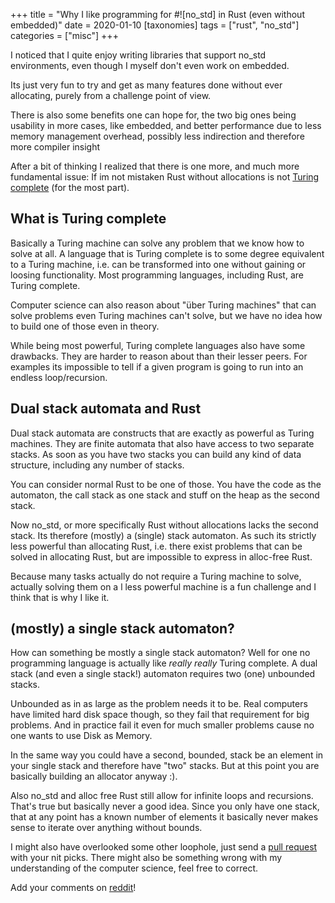+++
title = "Why I like programming for #![no_std] in Rust (even without embedded)"
date = 2020-01-10
[taxonomies]
tags = ["rust", "no_std"]
categories = ["misc"]
+++

I noticed that I quite enjoy writing libraries that support no_std environments,
even though I myself don't even work on embedded.

<!-- more -->

Its just very fun to try and get as many features done without ever allocating, purely from a challenge point of view.

There is also some benefits one can hope for, the two big ones being usability in more cases, like embedded,
and better performance due to less memory management overhead, possibly less indirection and therefore more
compiler insight


After a bit of thinking I realized that there is one more, and much more fundamental issue:
If im not mistaken Rust without allocations is not [Turing complete](https://en.wikipedia.org/wiki/Chomsky_hierarchy) (for the most part).


## What is Turing complete
Basically a Turing machine can solve any problem that we know how to solve at all.
A language that is Turing complete is to some degree equivalent to a Turing machine,
i.e. can be transformed into one without gaining or loosing functionality.
Most programming languages, including Rust, are Turing complete.

Computer science can also reason about "über Turing machines" that can solve problems even Turing machines can't solve,
but we have no idea how to build one of those even in theory.

While being most powerful, Turing complete languages also have some drawbacks.
They are harder to reason about than their lesser peers.
For examples its impossible to tell if a given program is going to run into an endless loop/recursion.


## Dual stack automata and Rust
Dual stack automata are constructs that are exactly as powerful as Turing machines.
They are finite automata that also have access to two separate stacks.
As soon as you have two stacks you can build any kind of data structure, including any number of stacks.

You can consider normal Rust to be one of those. You have the code as the automaton,
the call stack as one stack and stuff on the heap as the second stack.

Now no_std, or more specifically Rust without allocations lacks the second stack.
Its therefore (mostly) a (single) stack automaton.
As such its strictly less powerful than allocating Rust, i.e. there exist problems that can be solved in allocating Rust, but are
impossible to express in alloc-free Rust.

Because many tasks actually do not require a Turing machine to solve,
actually solving them on a l less powerful machine is a fun challenge and I think that is why I like it.


## (mostly) a single stack automaton?
How can something be mostly a single stack automaton?
Well for one no programming language is actually like _really_ _really_ Turing complete.
A dual stack (and even a single stack!) automaton requires two (one) unbounded stacks.

Unbounded as in as large as the problem needs it to be. Real computers have limited hard disk space though, so they fail that
requirement for big problems. And in practice fail it even for much smaller problems cause no one wants to use Disk as Memory.

In the same way you could have a second, bounded, stack be an element in your single stack and therefore have "two" stacks.
But at this point you are basically building an allocator anyway :).

Also no_std and alloc free Rust still allow for infinite loops and recursions. That's true but basically never a good idea.
Since you only have one stack, that at any point has a known number of elements it basically never makes sense to iterate over
anything without bounds.

I might also have overlooked some other loophole, just send a [pull request](https://github.com/djugei/djugei.github.io/tree/raw)
 with your nit picks.
There might also be something wrong with my understanding of the computer science, feel free to correct.

Add your comments on [reddit]()!
